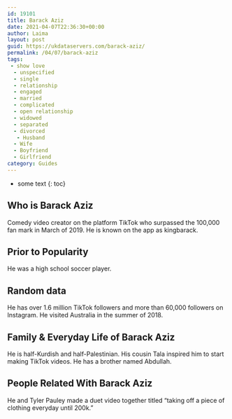 ```yaml
---
id: 19101
title: Barack Aziz
date: 2021-04-07T22:36:30+00:00
author: Laima
layout: post
guid: https://ukdataservers.com/barack-aziz/
permalink: /04/07/barack-aziz
tags:
 - show love
  - unspecified
  - single
  - relationship
  - engaged
  - married
  - complicated
  - open relationship
  - widowed
  - separated
  - divorced
   - Husband
  - Wife
  - Boyfriend
  - Girlfriend
category: Guides
---
```


* some text
{: toc}


## Who is Barack Aziz
                  
                  
                  
Comedy video creator on the platform TikTok who surpassed the 100,000 fan mark in March of 2019. He is known on the app as kingbarack. 
                  
              
            
              
            
                
                
                
## Prior to Popularity
                  
                  
                  
He was a high school soccer player. 
                  
              
            
              
            
                
                
                
## Random data
                  
                  
                  
He has over 1.6 million TikTok followers and more than 60,000 followers on Instagram. He visited Australia in the summer of 2018. 
                  
              
            
              
            
                
                
                
## Family & Everyday Life of Barack Aziz
                  
                  
                  
He is half-Kurdish and half-Palestinian. His cousin Tala inspired him to start making TikTok videos. He has a brother named Abdullah. 
                  
              
            
              
            
                
                
                
## People Related With Barack Aziz
                  
                  
                  
He and Tyler Pauley made a duet video together titled &#8220;taking off a piece of clothing everyday until 200k.&#8221; 
                  
              
            
              
            
                
              
            
              
              
            
            
              
            
          
          
          